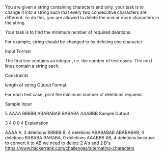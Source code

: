 You are given a string containing characters  and  only, your task is to change it into a string such that every two consecutive characters are different. To do this, you are allowed to delete the one or more characters in the string.

Your task is to find the minimum number of required deletions.

For example, string  should be changed to  by deleting one character .

Input Format

The first line contains an integer , i.e. the number of test cases. 
The next  lines contain a string each.

Constraints

 length of string 
Output Format

For each test case, print the minimum number of deletions required.

Sample Input

5
AAAA
BBBBB
ABABABAB
BABABA
AAABBB
Sample Output

3
4
0
0
4
Explanation

AAAA  A, 3 deletions
BBBBB  B, 4 deletions
ABABABAB  ABABABAB, 0 deletions
BABABA  BABABA, 0 deletions
AAABBB  AB, 4 deletions because to convert it to AB we need to delete 2 A's and 2 B's
https://www.hackerrank.com/challenges/alternating-characters
